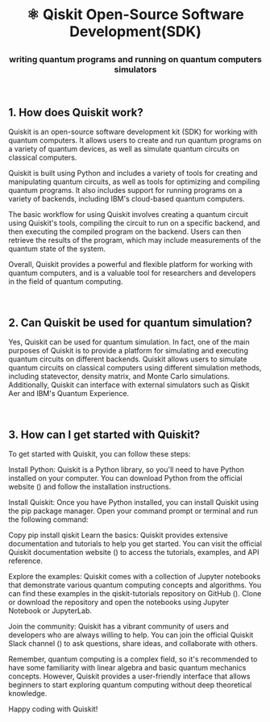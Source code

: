 <br>

# <p align="center"> ⚛︎ Qiskit Open-Source Software Development(SDK)

### <p align="center"> writing quantum programs and running on quantum computers simulators<br>

<br>

## 1. How does Quiskit work?<br>


Quiskit is an open-source software development kit (SDK) for working with quantum computers. It allows users to create and run quantum programs on a variety of quantum devices, as well as simulate quantum circuits on classical computers.

Quiskit is built using Python and includes a variety of tools for creating and manipulating quantum circuits, as well as tools for optimizing and compiling quantum programs. It also includes support for running programs on a variety of backends, including IBM's cloud-based quantum computers.

The basic workflow for using Quiskit involves creating a quantum circuit using Quiskit's tools, compiling the circuit to run on a specific backend, and then executing the compiled program on the backend. Users can then retrieve the results of the program, which may include measurements of the quantum state of the system.

Overall, Quiskit provides a powerful and flexible platform for working with quantum computers, and is a valuable tool for researchers and developers in the field of quantum computing.

<br>

## 2. Can Quiskit be used for quantum simulation?

Yes, Quiskit can be used for quantum simulation. In fact, one of the main purposes of Quiskit is to provide a platform for simulating and executing quantum circuits on different backends. Quiskit allows users to simulate quantum circuits on classical computers using different simulation methods, including statevector, density matrix, and Monte Carlo simulations. Additionally, Quiskit can interface with external simulators such as Qiskit Aer and IBM's Quantum Experience.

<br>

## 3. How can I get started with Quiskit?

To get started with Quiskit, you can follow these steps:

Install Python: Quiskit is a Python library, so you'll need to have Python installed on your computer. You can download Python from the official website () and follow the installation instructions.

Install Quiskit: Once you have Python installed, you can install Quiskit using the pip package manager. Open your command prompt or terminal and run the following command:

Copy
pip install qiskit
Learn the basics: Quiskit provides extensive documentation and tutorials to help you get started. You can visit the official Quiskit documentation website () to access the tutorials, examples, and API reference.

Explore the examples: Quiskit comes with a collection of Jupyter notebooks that demonstrate various quantum computing concepts and algorithms. You can find these examples in the qiskit-tutorials repository on GitHub (). Clone or download the repository and open the notebooks using Jupyter Notebook or JupyterLab.

Join the community: Quiskit has a vibrant community of users and developers who are always willing to help. You can join the official Quiskit Slack channel () to ask questions, share ideas, and collaborate with others.

Remember, quantum computing is a complex field, so it's recommended to have some familiarity with linear algebra and basic quantum mechanics concepts. However, Quiskit provides a user-friendly interface that allows beginners to start exploring quantum computing without deep theoretical knowledge.

Happy coding with Quiskit!







